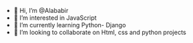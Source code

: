 - 👋 Hi, I’m @Alababir
- 👀 I’m interested in JavaScript
- 🌱 I’m currently learning Python- Django
- 💞️ I’m looking to collaborate on Html, css and python projects 


<!---
Alababir/Alababir is a ✨ special ✨ repository because its `README.md` (this file) appears on your GitHub profile.
You can click the Preview link to take a look at your changes.
--->
